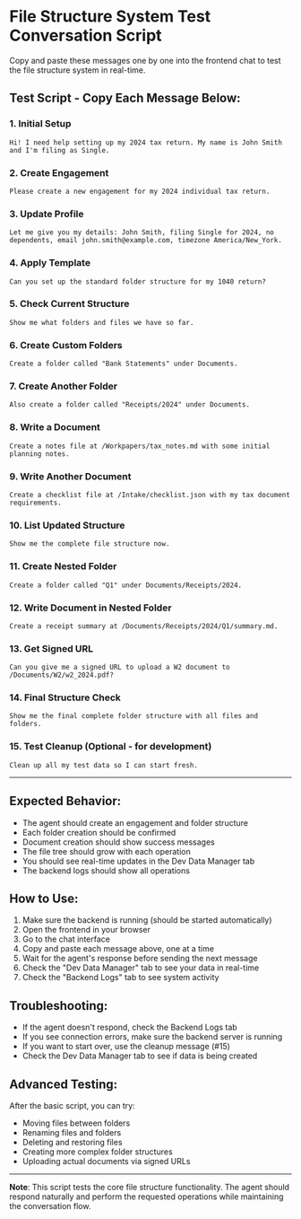 # File Structure System Test Conversation Script

Copy and paste these messages one by one into the frontend chat to test the file structure system in real-time.

## Test Script - Copy Each Message Below:

### 1. Initial Setup
```
Hi! I need help setting up my 2024 tax return. My name is John Smith and I'm filing as Single.
```

### 2. Create Engagement
```
Please create a new engagement for my 2024 individual tax return.
```

### 3. Update Profile
```
Let me give you my details: John Smith, filing Single for 2024, no dependents, email john.smith@example.com, timezone America/New_York.
```

### 4. Apply Template
```
Can you set up the standard folder structure for my 1040 return?
```

### 5. Check Current Structure
```
Show me what folders and files we have so far.
```

### 6. Create Custom Folders
```
Create a folder called "Bank Statements" under Documents.
```

### 7. Create Another Folder
```
Also create a folder called "Receipts/2024" under Documents.
```

### 8. Write a Document
```
Create a notes file at /Workpapers/tax_notes.md with some initial planning notes.
```

### 9. Write Another Document
```
Create a checklist file at /Intake/checklist.json with my tax document requirements.
```

### 10. List Updated Structure
```
Show me the complete file structure now.
```

### 11. Create Nested Folder
```
Create a folder called "Q1" under Documents/Receipts/2024.
```

### 12. Write Document in Nested Folder
```
Create a receipt summary at /Documents/Receipts/2024/Q1/summary.md.
```

### 13. Get Signed URL
```
Can you give me a signed URL to upload a W2 document to /Documents/W2/w2_2024.pdf?
```

### 14. Final Structure Check
```
Show me the final complete folder structure with all files and folders.
```

### 15. Test Cleanup (Optional - for development)
```
Clean up all my test data so I can start fresh.
```

---

## Expected Behavior:

- The agent should create an engagement and folder structure
- Each folder creation should be confirmed
- Document creation should show success messages
- The file tree should grow with each operation
- You should see real-time updates in the Dev Data Manager tab
- The backend logs should show all operations

## How to Use:

1. Make sure the backend is running (should be started automatically)
2. Open the frontend in your browser
3. Go to the chat interface
4. Copy and paste each message above, one at a time
5. Wait for the agent's response before sending the next message
6. Check the "Dev Data Manager" tab to see your data in real-time
7. Check the "Backend Logs" tab to see system activity

## Troubleshooting:

- If the agent doesn't respond, check the Backend Logs tab
- If you see connection errors, make sure the backend server is running
- If you want to start over, use the cleanup message (#15)
- Check the Dev Data Manager tab to see if data is being created

## Advanced Testing:

After the basic script, you can try:
- Moving files between folders
- Renaming files and folders  
- Deleting and restoring files
- Creating more complex folder structures
- Uploading actual documents via signed URLs

---

**Note**: This script tests the core file structure functionality. The agent should respond naturally and perform the requested operations while maintaining the conversation flow.
